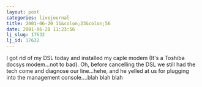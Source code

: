 ```yaml
---
layout: post
categories: livejournal
title: 2001-06-20 11&colon;23&colon;56
date: 2001-06-20 11:23:56
lj_slug: 17632
lj_id: 17632
---
```

I got rid of my DSL today and installed my caple modem (It's a Toshiba docsys modem...not to bad). Oh, before cancelling the DSL we still had the tech come and diagnose our line...hehe, and he yelled at us for plugging into the management console....blah blah blah
